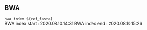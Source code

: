 ## BWA
`bwa index ${ref_fasta}`  
BWA index start : 2020.08.10.14:31
BWA index end : 2020.08.10.15:26

